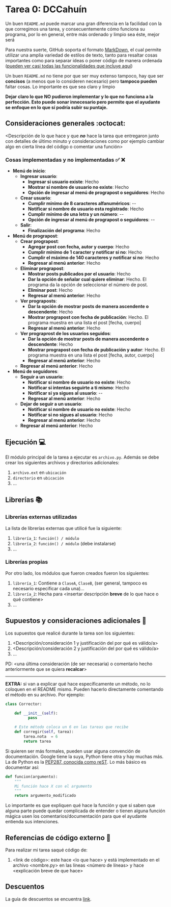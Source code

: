 # Tarea 0: DCCahuín


Un buen ```README.md``` puede marcar una gran diferencia en la facilidad con la que corregimos una tarea, y consecuentemente cómo funciona su programa, por lo en general, entre más ordenado y limpio sea éste, mejor será 

Para nuestra suerte, GitHub soporta el formato [MarkDown](https://es.wikipedia.org/wiki/Markdown), el cual permite utilizar una amplia variedad de estilos de texto, tanto para resaltar cosas importantes como para separar ideas o poner código de manera ordenada ([pueden ver casi todas las funcionalidades que incluye aquí](https://github.com/adam-p/markdown-here/wiki/Markdown-Cheatsheet))

Un buen ```README.md``` no tiene por que ser muy extenso tampoco, hay que ser **concisos** (a menos que lo consideren necesario) pero **tampoco pueden** faltar cosas. Lo importante es que sea claro y limpio 

**Dejar claro lo que NO pudieron implementar y lo que no funciona a la perfección. Esto puede sonar innecesario pero permite que el ayudante se enfoque en lo que sí podría subir su puntaje.**

## Consideraciones generales :octocat:

<Descripción de lo que hace y que **_no_** hace la tarea que entregaron junto
con detalles de último minuto y consideraciones como por ejemplo cambiar algo
en cierta línea del código o comentar una función>

### Cosas implementadas y no implementadas :white_check_mark: :x:

* **Menú de inicio**: 
    * **Ingresar usuario**:
      * **Ingresar si usuario existe**: Hecho 
      * **Mostrar si nombre de usuario no existe**: Hecho
      * **Opción de ingresar al menú de prograpost o seguidores**: Hecho
    * **Crear usuario**:
      * **Cumplir mínimo de 8 caracteres alfanuméricos**: --
      * **Notificar si nombre de usuario esta registrado**: Hecho
      * **Cumplir mínimo de una letra y un número**: --
      * **Opción de ingresar al menú de prograpost o seguidores**: --
    * **Salir**:
      * **Finalización del programa**: Hecho
* **Menú de prograpost**:
    * **Crear prograpost**:
      * **Agregar post con fecha, autor y cuerpo**: Hecho
      * **Cumplir mínimo de 1 caracter y notificar si no**: Hecho
      * **Cumplir el máximo de 140 caracteres y notificar si no**: Hecho
      * **Regresar al menú anterior**: Hecho
    * **Eliminar prograpost**:
      * **Mostrar posts publicados por el usuario**: Hecho
      * **Dar la opción de señalar cual quiere eliminar**: Hecho. El programa da la opción de seleccionar el número de post.
      * **Eliminar post**: Hecho
      * **Regresar al menú anterior**: Hecho
    * **Ver prograposts**:
      * **Dar la opción de mostrar posts de manera ascendente o descendente**: Hecho
      * **Mostrar prograpost con fecha de publicación**: Hecho. El programa muestra en una lista el post [fecha, cuerpo]
      * **Regresar al menú anterior**: Hecho
    * **Ver prograprost de los usuarios seguidos**:
      * **Dar la opción de mostrar posts de manera ascendente o descendente**: Hecho
      * **Mostrar prograpost con fecha de publicación y autor**: Hecho. El programa muestra en una lista el post [fecha, autor, cuerpo]
      * **Regresar al menú anterior**: Hecho
    * **Regresar al menú anterior**: Hecho
* **Menú de seguidores**:
    * **Seguir a un usuario**:
      * **Notificar si nombre de usuario no existe**: Hecho
      * **Notificar si intentas seguirte a ti mismo**: Hecho
      * **Notificar si ya sigues al usuario**: --
      * **Regresar al menú anterior**: Hecho
    * **Dejar de seguir a un usuario**:
      * **Notificar si nombre de usuario no existe**: Hecho
      * **Notificar si no sigues al usuario**: Hecho
      * **Regresar al menú anterior**: Hecho
    * **Regresar al menú anterior**: Hecho
      
## Ejecución :computer:
El módulo principal de la tarea a ejecutar es  ```archivo.py```. Además se debe crear los siguientes archivos y directorios adicionales:
1. ```archivo.ext``` en ```ubicación```
2. ```directorio``` en ```ubicación```
3. ...


## Librerías :books:
### Librerías externas utilizadas
La lista de librerías externas que utilicé fue la siguiente:

1. ```librería_1```: ```función() / módulo```
2. ```librería_2```: ```función() / módulo``` (debe instalarse)
3. ...

### Librerías propias
Por otro lado, los módulos que fueron creados fueron los siguientes:

1. ```librería_1```: Contiene a ```ClaseA```, ```ClaseB```, (ser general, tampoco es necesario especificar cada una)...
2. ```librería_2```: Hecha para <insertar descripción **breve** de lo que hace o qué contiene>
3. ...

## Supuestos y consideraciones adicionales :thinking:
Los supuestos que realicé durante la tarea son los siguientes:

1. <Descripción/consideración 1 y justificación del por qué es válido/a> 
2. <Descripción/consideración 2 y justificación del por qué es válido/a>
3. ...

PD: <una última consideración (de ser necesaria) o comentario hecho anteriormente que se quiera **recalcar**>


-------



**EXTRA:** si van a explicar qué hace específicamente un método, no lo coloquen en el README mismo. Pueden hacerlo directamente comentando el método en su archivo. Por ejemplo:

```python
class Corrector:

    def __init__(self):
          pass

    # Este método coloca un 6 en las tareas que recibe
    def corregir(self, tarea):
        tarea.nota  = 6
        return tarea
```

Si quieren ser más formales, pueden usar alguna convención de documentación. Google tiene la suya, Python tiene otra y hay muchas más. La de Python es la [PEP287, conocida como reST](https://www.python.org/dev/peps/pep-0287/). Lo más básico es documentar así:

```python
def funcion(argumento):
    """
    Mi función hace X con el argumento
    """
    return argumento_modificado
```
Lo importante es que expliquen qué hace la función y que si saben que alguna parte puede quedar complicada de entender o tienen alguna función mágica usen los comentarios/documentación para que el ayudante entienda sus intenciones.

## Referencias de código externo :book:

Para realizar mi tarea saqué código de:
1. \<link de código>: este hace \<lo que hace> y está implementado en el archivo <nombre.py> en las líneas <número de líneas> y hace <explicación breve de que hace>



## Descuentos
La guía de descuentos se encuentra [link](https://github.com/IIC2233/syllabus/blob/master/Tareas/Descuentos.md).

